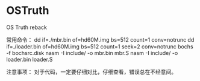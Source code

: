 # OSTruth
OS Truth reback

常用命令：
  dd if=./mbr.bin of=hd60M.img bs=512 count=1 conv=notrunc
  dd if=./loader.bin of=hd60M.img bs=512 count=1 seek=2 conv=notrunc
  bochs -f bochsrc.disk 
  nasm -I include/ -o mbr.bin mbr.S 
  nasm -I include/ -o loader.bin loader.S 

注意事项：
 对于代码，一定要仔细对比，仔细查看，错误总在不经意间。
